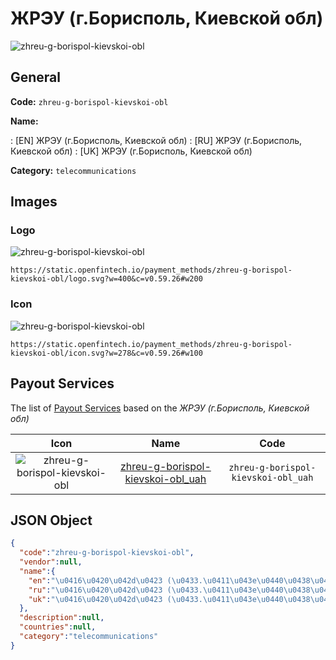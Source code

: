 
# ЖРЭУ (г.Борисполь, Киевской обл) 
![zhreu-g-borispol-kievskoi-obl](https://static.openfintech.io/payment_methods/zhreu-g-borispol-kievskoi-obl/logo.svg?w=400&c=v0.59.26#w200)  

## General 
**Code:** `zhreu-g-borispol-kievskoi-obl` 
 
**Name:** 
 
:	[EN] ЖРЭУ (г.Борисполь, Киевской обл) 
:	[RU] ЖРЭУ (г.Борисполь, Киевской обл) 
:	[UK] ЖРЭУ (г.Борисполь, Киевской обл) 
 
**Category:** `telecommunications` 
 

## Images 

### Logo 
![zhreu-g-borispol-kievskoi-obl](https://static.openfintech.io/payment_methods/zhreu-g-borispol-kievskoi-obl/logo.svg?w=400&c=v0.59.26#w200)  

```
https://static.openfintech.io/payment_methods/zhreu-g-borispol-kievskoi-obl/logo.svg?w=400&c=v0.59.26#w200
```  

### Icon 
![zhreu-g-borispol-kievskoi-obl](https://static.openfintech.io/payment_methods/zhreu-g-borispol-kievskoi-obl/icon.svg?w=278&c=v0.59.26#w100)  

```
https://static.openfintech.io/payment_methods/zhreu-g-borispol-kievskoi-obl/icon.svg?w=278&c=v0.59.26#w100
```  

## Payout Services 
 
The list of [Payout Services](/payout-services/) based on the _ЖРЭУ (г.Борисполь, Киевской обл)_ 

|Icon|Name|Code| 
|:---:|:---:|:---:| 
|![zhreu-g-borispol-kievskoi-obl](https://static.openfintech.io/payout_methods/zhreu-g-borispol-kievskoi-obl/icon.svg?w=278&c=v0.59.26#w40) |[zhreu-g-borispol-kievskoi-obl_uah](/payout-services/zhreu-g-borispol-kievskoi-obl_uah/)|`zhreu-g-borispol-kievskoi-obl_uah`| 
 

## JSON Object 

```json
{
  "code":"zhreu-g-borispol-kievskoi-obl",
  "vendor":null,
  "name":{
    "en":"\u0416\u0420\u042d\u0423 (\u0433.\u0411\u043e\u0440\u0438\u0441\u043f\u043e\u043b\u044c, \u041a\u0438\u0435\u0432\u0441\u043a\u043e\u0439 \u043e\u0431\u043b)",
    "ru":"\u0416\u0420\u042d\u0423 (\u0433.\u0411\u043e\u0440\u0438\u0441\u043f\u043e\u043b\u044c, \u041a\u0438\u0435\u0432\u0441\u043a\u043e\u0439 \u043e\u0431\u043b)",
    "uk":"\u0416\u0420\u042d\u0423 (\u0433.\u0411\u043e\u0440\u0438\u0441\u043f\u043e\u043b\u044c, \u041a\u0438\u0435\u0432\u0441\u043a\u043e\u0439 \u043e\u0431\u043b)"
  },
  "description":null,
  "countries":null,
  "category":"telecommunications"
}
```  
